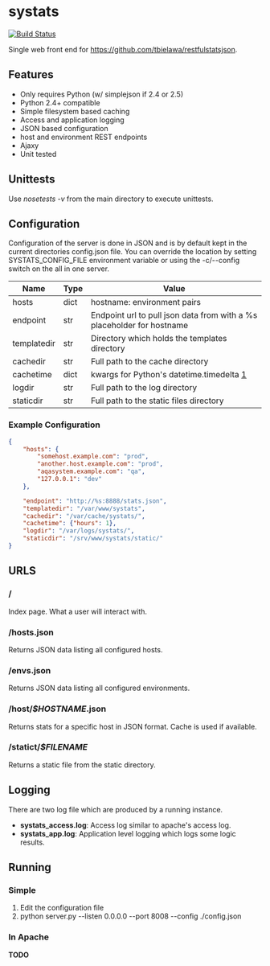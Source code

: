# systats
[![Build Status](https://api.travis-ci.org/ashcrow/systats.png)](https://travis-ci.org/ashcrow/systats/)

Single web front end for https://github.com/tbielawa/restfulstatsjson.


## Features
* Only requires Python (w/ simplejson if 2.4 or 2.5)
* Python 2.4+ compatible
* Simple filesystem based caching
* Access and application logging
* JSON based configuration
* host and environment REST endpoints
* Ajaxy
* Unit tested


## Unittests
Use *nosetests -v* from the main directory to execute unittests.

## Configuration
Configuration of the server is done in JSON and is by default kept in the current directories config.json file.
You can override the location by setting SYSTATS_CONFIG_FILE environment variable or using the -c/--config
switch on the all in one server.

| Name          | Type | Value                                         |
|---------------|------|-----------------------------------------------|
| hosts         | dict | hostname: environment pairs                   |
| endpoint      | str  | Endpoint url to pull json data from with a %s placeholder for hostname |
| templatedir   | str  | Directory which holds the templates directory |
| cachedir      | str  | Full path to the cache directory              |
| cachetime     | dict | kwargs for Python's datetime.timedelta [1](http://docs.python.org/2.6/library/datetime.html#datetime.timedelta) |
| logdir        | str  | Full path to the log directory                |
| staticdir     | str  | Full path to the static files directory       |

### Example Configuration
```json
{
    "hosts": {
        "somehost.example.com": "prod",
        "another.host.example.com": "prod",
        "aqasystem.example.com": "qa",
        "127.0.0.1": "dev"
    },

    "endpoint": "http://%s:8888/stats.json",
    "templatedir": "/var/www/systats",
    "cachedir": "/var/cache/systats/",
    "cachetime": {"hours": 1},
    "logdir": "/var/logs/systats/",
    "staticdir": "/srv/www/systats/static/"
}
```


## URLS

### /
Index page. What a user will interact with.

### /hosts.json
Returns JSON data listing all configured hosts.

### /envs.json
Returns JSON data listing all configured environments.

### /host/*$HOSTNAME*.json
Returns stats for a specific host in JSON format. Cache is used if available.

### /statict/*$FILENAME*
Returns a static file from the static directory.


## Logging
There are two log file which are produced by a running instance.

* **systats_access.log**: Access log similar to apache's access log.
* **systats_app.log**: Application level logging which logs some logic results.


## Running

### Simple
1. Edit the configuration file
2. python server.py --listen 0.0.0.0 --port 8008 --config ./config.json

### In Apache
**TODO**
